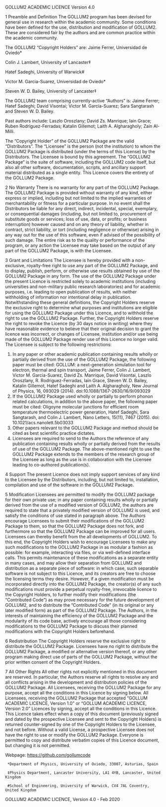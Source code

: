 GOLLUM2 ACADEMIC LICENCE
Version 4.0

 
1   Preamble and Definition
The GOLLUM2 program has been devised for general use in research within the academic community. Some conditions have been defined for the use, distribution and modification of GOLLUM2. These are considered fair by the authors and are common practice within the academic community.

The GOLLUM2 “Copyright Holders” are:
Jaime Ferrer,	Universidad de Oviedo*

Colin J. Lambert,	University of Lancaster‡

Hatef Sadeghi,	University of Warwick#

Victor M. Garcia-Suarez,	Universidad de Oviedo*

Steven W. D. Bailey,	University of Lancaster‡

The GOLLUM2 team comprising currently-active “Authors” is: Jaime Ferrer; Hatef Sadeghi; David Visontai;  Victor M. Garcia-Suarez; Sara Sangtarash and Steven W. D. Bailey.

Past authors include: Laszlo Oroszlany; David Zs. Manrique; Iain Grace; Ruben Rodriguez-Ferradas; Katalin Gillemot; Laith A. Algharagholy;  Zain Al-Milli.

The “Copyright Holder” of the GOLLUM2 Package are the valid “Distributors”. The “Licensee” is the person (not the institution) to whom the GOLLUM2 Package is distributed (under the terms of this License) by the Distributors. The Licensee is bound by this agreement. The “GOLLUM2 Package” is the suite of software, including the GOLLUM2 code itself, but also all other software, documentation, scripts, and ancillary support material distributed as a single entity. This Licence covers the entirety of the GOLLUM2 Package. 

2   No Warranty
There is no warranty for any part of the GOLLUM2 Package. The GOLLUM2 Package is provided without warranty of any kind, either express or implied, including but not limited to the implied warranties of merchantability or fitness for a particular purpose. In no event shall the Distributors be liable for any direct, indirect, incidental, special, exemplary, or consequential damages (including, but not limited to, procurement of substitute goods or services; loss of use, data, or profits; or business interruption) however caused and on any theory of liability, whether in contract, strict liability, or tort (including negligence or otherwise) arising in any way out for the use of this software, even if advised of the possibility of such damage. The entire risk as to the quality or performance of the program, or any action the Licensee may take based on the output of any part of the GOLLUM2 Package, is with the Licensee.

3   Grant and Limitations
The Licensee is hereby provided with a non-exclusive, royalty-free right to use any part of the GOLLUM2 Package, and to display, publish, perform, or otherwise use results obtained by use of the GOLLUM2 Package in any form. 
The use of the GOLLUM2 Package under the present Licence is restricted solely to academic institutions (including universities and non-military public research laboratories) and for academic purposes, i.e. leading to open publication of results, with neither withholding of information nor intentional delay in publication. Notwithstanding these general definitions, the Copyright Holders reserve the exclusive right to determine what purposes and institutions are eligible for using the GOLLUM2 Package under this Licence, and to withhold the right to use the GOLLUM2 Package. 
Further, the Copyright Holders reserve the right to revoke the Licence (by 30 days notice in writing) where they have reasonable evidence to believe that their original decision to grant the licence was incorrect, or changes of Licensee, institution and/or use being made of the GOLLUM2 Package render use of this Licence no longer valid.
The Licensee is subject to the following restrictions: 
1. In any paper or other academic publication containing results wholly or partially derived from the use of the GOLLUM2 Package, the following paper must be cited:
GOLLUM: a next-generation simulation tool for electron, thermal and spin transport, Jaime Ferrer, Colin J. Lambert, Victor  M. Garcia-Suarez, David Zs. Manrique, David Visontai, Laszlo Oroszlany, R. Rodriguez-Ferradas, Iain Grace, Steven W. D. Bailey, Katalin Gillemot, Hatef Sadeghi and Laith A. Algharagholy, New Journal of Physics, 16, 093029 (2014). doi:10.1088/1367-2630/16/9/093029
2. If the GOLLUM2 Package used wholly or partially to perform phonon related calculations, in addition to the above paper, the following paper must be cited:
Oligoyne molecular junctions for efficient room temperature thermoelectric power generation, Hatef Sadeghi, Sara Sangtarash, and Colin J. Lambert, Nano Letters, 15(11), 7467 (2015). doi: 10.1021/acs.nanolett.5b03033 
3. Other papers relevant to the GOLLUM2 Package and method should be cited as best scientific practice dictates.
4. Licensees are required to send to the Authors the reference of any publication containing results wholly or partially derived from the results of use of the GOLLUM2 Package. 
The above-mentioned right to use the GOLLUM2 Package extends to the members of the research group of the Licensee as long as the use is in collaboration with the Licensee leading to co-authored publication(s).

4   Support
The present Licence does not imply support services of any kind to the Licensee by the Distributors, including, but not limited to, installation, compilation and use of the software in the GOLLUM2 Package.

5   Modification
Licensees are permitted to modify the GOLLUM2 package for their own private use; in any paper containing results wholly or partially derived from the use of a modified version of GOLLUM2, the authors are required to state that a privately modified version of GOLLUM2 is used, and satisfy the conditions of use stated in paragraph above.
The Authors encourage Licensees to submit their modifications of the GOLLUM2 Package to them, so that the GOLLUM2 Package does not fork, and furthermore so that the GOLLUM2 Package can be improved for all users. Licensees can thereby benefit from the all developments of GOLLUM2.
To this end, the Copyright Holders wish to encourage Licensees to make any such modifications to the GOLLUM2 Package in as modular a fashion as possible: for example, interacting via files, or via well-defined interface calls. This permits maintenance of these modifications as a separate entity in many cases, and may allow their separation from GOLLUM2 and distribution as a separate piece of software: in which case, such separable software is not subject to this Licence, and its creators are free to choose the licensing terms they desire.
However, if a given modification must be incorporated directly into the GOLLUM2 Package, the creator(s) of any such modifications must provide a perpetual royalty-free, irrevocable licence to the Copyright Holders, to further modify their modifications (the “Contributed Code”) as may prove necessary for the future development of GOLLUM2, and to distribute the ”Contributed Code” (in its original or any later modified form) as part of the GOLLUM2 Package.
The Authors, in the interests of maintaining the efficiency of the GOLLUM2 Package and the modularity of its code base, actively encourage all those considering modifications to the GOLLUM2 Package to discuss their planned modifications with the Copyright Holders beforehand.

6   Redistribution
The Copyright Holders reserve the exclusive right to distribute the GOLLUM2 Package. Licensees have no right to distribute the GOLLUM2 Package, a modified or alternative version thereof, or any other program making direct use of parts of the GOLLUM2 Package, without the prior written consent of the Copyright Holders.

7   All Other Rights
All other rights not explicitly mentioned in this document are reserved. In particular, the Authors reserve all rights to resolve any and all conflicts arising in the development and distribution policies of the GOLLUM2 Package.
All Licensees, receiving the GOLLUM2 Package for any purpose, accept all the conditions in this Licence by signing below. 
All Licensees, receiving the GOLLUM2 Package that accepted “GOLLUM ACADEMIC LICENCE, Version 1.0” or “GOLLUM ACADEMIC LICENCE, Version 2.0” Licences by signing, accept all the conditions in this Licence.
This Licence takes effect when a copy of this document (previously signed and dated by the prospective Licensee and sent to the Copyright Holders) is returned counter-signed by one of the Copyright Holders to the Licensee, and not before.
Without a valid License, a prospective Licensee does not have the right to use or modify the GOLLUM2 Package. 
Everyone is permitted to copy and distribute verbatim copies of this Licence document, but changing it is not permitted.

   Webpage: https://github.com/gollumcode
   
     *Department of Physics, University of Oviedo, 33007, Asturias, Spain
     
     ‡Physics Department, Lancaster University, LA1 4YB, Lancaster, United Kingdom
     
     #School of Engineering, University of Warwick, CV4 7AL Coventry, United Kingdom 
     

GOLLUM2 ACADEMIC LICENCE, Version 4.0 - Feb 2020
